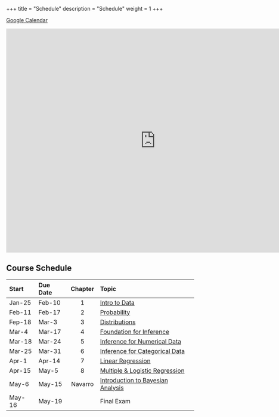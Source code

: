 +++
title = "Schedule"
description = "Schedule"
weight = 1
+++

[Google Calendar](https://calendar.google.com/calendar?cid=OHFmdjdicWc4ZmxuZG5sODdvbW9lcXA4bmdAZ3JvdXAuY2FsZW5kYXIuZ29vZ2xlLmNvbQ)


<iframe src="https://calendar.google.com/calendar/embed?src=8qfv7bqg8flndnl87omoeqp8ng%40group.calendar.google.com&ctz=America%2FNew_York" style="border: 0" width="800" height="600" frameborder="0" scrolling="no"></iframe>

## Course Schedule

Start  | Due Date | Chapter | Topic                              
:------|:---------|:-------:|:-----------------------------------
Jan-25 | Feb-10   | 1       | [Intro to Data](/chapters/chapter1)
Feb-11 | Feb-17   | 2       | [Probability](/chapters/chapter2)
Fep-18 | Mar-3    | 3       | [Distributions](/chapters/chapter3)
Mar-4  | Mar-17   | 4       | [Foundation for Inference](/chapters/chapter4)
Mar-18 | Mar-24   | 5       | [Inference for Numerical Data](/chapters/chapter5)
Mar-25 | Mar-31   | 6       | [Inference for Categorical Data](/chapters/chapter6)
Apr-1  | Apr-14   | 7       | [Linear Regression](/chapters/chapter7)
Apr-15 | May-5    | 8       | [Multiple & Logistic Regression](/chapters/chapter8)
May-6  | May-15   | Navarro | [Introduction to Bayesian Analysis](/chapters/chapter9)
May-16 | May-19   |         | Final Exam

